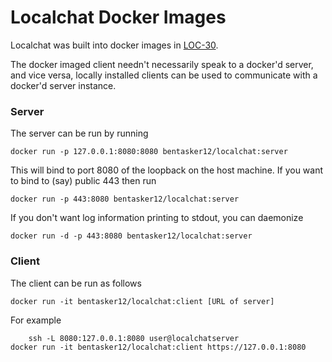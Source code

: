 Localchat Docker Images
==========================

Localchat was built into docker images in [LOC-30](https://projects.bentasker.co.uk/jira_projects/browse/LOC-30.html).

The docker imaged client needn't necessarily speak to a docker'd server, and vice versa, locally installed clients can be used to communicate with a docker'd server instance.



### Server

The server can be run by running

    docker run -p 127.0.0.1:8080:8080 bentasker12/localchat:server

This will bind to port 8080 of the loopback on the host machine. If you want to bind to (say) public 443 then run

    docker run -p 443:8080 bentasker12/localchat:server

If you don't want log information printing to stdout, you can daemonize

    docker run -d -p 443:8080 bentasker12/localchat:server


### Client

The client can be run as follows

	docker run -it bentasker12/localchat:client [URL of server]

For example

        ssh -L 8080:127.0.0.1:8080 user@localchatserver
	docker run -it bentasker12/localchat:client https://127.0.0.1:8080




